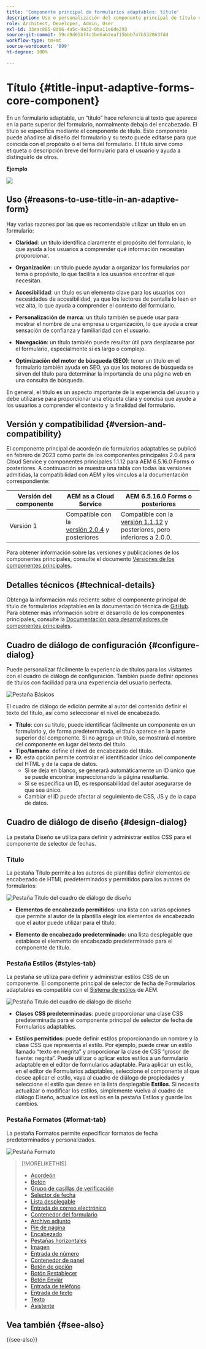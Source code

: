 ```yaml
---
title: 'Componente principal de formularios adaptables: título'
description: Uso o personalización del componente principal de título de formularios adaptables.
role: Architect, Developer, Admin, User
exl-id: 33eac885-8d66-4a5c-9a32-0ba11e6de293
source-git-commit: 59cd9d65bf4c1be6ab2eaf15bbb747b532863fdd
workflow-type: tm+mt
source-wordcount: '899'
ht-degree: 100%

---
```


# Título {#title-input-adaptive-forms-core-component}

En un formulario adaptable, un “título” hace referencia al texto que aparece en la parte superior del formulario, normalmente debajo del encabezado. El título se especifica mediante el componente de título. Este componente puede añadirse al diseño del formulario y su texto puede editarse para que coincida con el propósito o el tema del formulario. El título sirve como etiqueta o descripción breve del formulario para el usuario y ayuda a distinguirlo de otros.

**Ejemplo**

![](/help/adaptive-forms/assets/title.png)

## Uso {#reasons-to-use-title-in-an-adaptive-form}

Hay varias razones por las que es recomendable utilizar un título en un formulario:

* **Claridad**: un título identifica claramente el propósito del formulario, lo que ayuda a los usuarios a comprender qué información necesitan proporcionar.

* **Organización**: un título puede ayudar a organizar los formularios por tema o propósito, lo que facilita a los usuarios encontrar el que necesitan.

* **Accesibilidad**: un título es un elemento clave para los usuarios con necesidades de accesibilidad, ya que los lectores de pantalla lo leen en voz alta, lo que ayuda a comprender el contexto del formulario.

* **Personalización de marca**: un título también se puede usar para mostrar el nombre de una empresa u organización, lo que ayuda a crear sensación de confianza y familiaridad con el usuario.

* **Navegación**: un título también puede resultar útil para desplazarse por el formulario, especialmente si es largo o complejo.

* **Optimización del motor de búsqueda (SEO)**: tener un título en el formulario también ayuda en SEO, ya que los motores de búsqueda se sirven del título para determinar la importancia de una página web en una consulta de búsqueda.

En general, el título es un aspecto importante de la experiencia del usuario y debe utilizarse para proporcionar una etiqueta clara y concisa que ayude a los usuarios a comprender el contexto y la finalidad del formulario.

## Versión y compatibilidad {#version-and-compatibility}

El componente principal de acordeón de formularios adaptables se publicó en febrero de 2023 como parte de los componentes principales 2.0.4 para Cloud Service y componentes principales 1.1.12 para AEM 6.5.16.0 Forms o posteriores. A continuación se muestra una tabla con todas las versiones admitidas, la compatibilidad con AEM y los vínculos a la documentación correspondiente:

| Versión del componente | AEM as a Cloud Service | AEM 6.5.16.0 Forms o posteriores |
|---|---|---|
| Versión 1 | Compatible con la <br>[versión 2.0.4](/help/adaptive-forms/version.md) y posteriores | Compatible con la<br>[versión 1.1.12](/help/adaptive-forms/version.md) y posteriores, pero inferiores a 2.0.0. |

Para obtener información sobre las versiones y publicaciones de los componentes principales, consulte el documento [Versiones de los componentes principales](/help/adaptive-forms/version.md).

<!-- ## Sample Component Output {#sample-component-output}

To experience the Accordion Component as well as see examples of its configuration options as well as HTML and JSON output, visit the [Component Library](https://adobe.com/go/aem_cmp_library_accordion). -->


## Detalles técnicos {#technical-details}

Obtenga la información más reciente sobre el componente principal de título de formularios adaptables en la documentación técnica de [GitHub](https://github.com/adobe/aem-core-forms-components/tree/master/ui.af.apps/src/main/content/jcr_root/apps/core/fd/components/form/title/v1/title). Para obtener más información sobre el desarrollo de los componentes principales, consulte la [Documentación para desarrolladores de componentes principales](/help/developing/overview.md).

## Cuadro de diálogo de configuración {#configure-dialog}

Puede personalizar fácilmente la experiencia de títulos para los visitantes con el cuadro de diálogo de configuración. También puede definir opciones de títulos con facilidad para una experiencia del usuario perfecta.

![Pestaña Básicos](/help/adaptive-forms/assets/title_properties.png)

El cuadro de diálogo de edición permite al autor del contenido definir el texto del título, así como seleccionar el nivel de encabezado.

* **Título**: con su título, puede identificar fácilmente un componente en un formulario y, de forma predeterminada, el título aparece en la parte superior del componente. Si no agrega un título, se mostrará el nombre del componente en lugar del texto del título.
* **Tipo/tamaño**: define el nivel de encabezado del título.
* **ID**: esta opción permite controlar el identificador único del componente del HTML y de la capa de datos.
   * Si se deja en blanco, se generará automáticamente un ID único que se puede encontrar inspeccionando la página resultante.
   * Si se especifica un ID, es responsabilidad del autor asegurarse de que sea único.
   * Cambiar el ID puede afectar al seguimiento de CSS, JS y de la capa de datos.

## Cuadro de diálogo de diseño {#design-dialog}

La pestaña Diseño se utiliza para definir y administrar estilos CSS para el componente de selector de fechas.

### Título

La pestaña Título permite a los autores de plantillas definir elementos de encabezado de HTML predeterminados y permitidos para los autores de formularios:

![Pestaña Título del cuadro de diálogo de diseño](/help/adaptive-forms/assets/title_heading.png)

* **Elementos de encabezado permitidos**: una lista con varias opciones que permite al autor de la plantilla elegir los elementos de encabezado que el autor puede utilizar para el título.

* **Elemento de encabezado predeterminado**: una lista desplegable que establece el elemento de encabezado predeterminado para el componente de título.

### Pestaña Estilos {#styles-tab}

La pestaña se utiliza para definir y administrar estilos CSS de un componente. El componente principal de selector de fecha de Formularios adaptables es compatible con el [Sistema de estilos](/help/get-started/authoring.md#component-styling) de AEM.

![Pestaña Título del cuadro de diálogo de diseño](/help/adaptive-forms/assets/title_styles.png)

* **Clases CSS predeterminadas**: puede proporcionar una clase CSS predeterminada para el componente principal de selector de fecha de Formularios adaptables.

* **Estilos permitidos**: puede definir estilos proporcionando un nombre y la clase CSS que representa el estilo. Por ejemplo, puede crear un estilo llamado “texto en negrita” y proporcionar la clase de CSS “grosor de fuente: negrita”. Puede utilizar o aplicar estos estilos a un formulario adaptable en el editor de formularios adaptable. Para aplicar un estilo, en el editor de Formularios adaptables, seleccione el componente al que desee aplicar el estilo, vaya al cuadro de diálogo de propiedades y seleccione el estilo que desee en la lista desplegable **Estilos**. Si necesita actualizar o modificar los estilos, simplemente vuelva al cuadro de diálogo Diseño, actualice los estilos en la pestaña Estilos y guarde los cambios.

### Pestaña Formatos {#format-tab}

La pestaña Formatos permite especificar formatos de fecha predeterminados y personalizados.

![Pestaña Formato](/help/adaptive-forms/assets/title_styles.png)

<!--

## Related article {#related-article}

* [Create a standalone Adaptive Form](https://experienceleague.adobe.com/docs/experience-manager-cloud-service/content/forms/adaptive-forms-authoring/authoring-adaptive-forms-core-components/create-an-adaptive-form-on-forms-cs/creating-adaptive-form-core-components.html)

-->


>[!MORELIKETHIS]
>
>* [Acordeón](/help/adaptive-forms/components/accordion.md)
>* [Botón](/help/adaptive-forms/components/button.md)
>* [Grupo de casillas de verificación](/help/adaptive-forms/components/checkbox-group.md)
>* [Selector de fecha](/help/adaptive-forms/components/date-picker.md)
>* [Lista desplegable](/help/adaptive-forms/components/drop-down.md)
>* [Entrada de correo electrónico](/help/adaptive-forms/components/email-input.md)
>* [Contenedor del formulario](/help/adaptive-forms/components/form-container.md)
>* [Archivo adjunto](/help/adaptive-forms/components/file-attachment.md)
>* [Pie de página](/help/adaptive-forms/components/footer.md)
>* [Encabezado](/help/adaptive-forms/components/header.md)
>* [Pestañas horizontales](/help/adaptive-forms/components/horizontal-tabs.md)
>* [Imagen](/help/adaptive-forms/components/image.md)
>* [Entrada de número](/help/adaptive-forms/components/number-input.md)
>* [Contenedor de panel](/help/adaptive-forms/components/panel-container.md)
>* [Botón de opción](/help/adaptive-forms/components/radio-button.md)
>* [Botón Restablecer](/help/adaptive-forms/components/reset-button.md)
>* [Botón Enviar](/help/adaptive-forms/components/submit-button.md)
>* [Entrada de teléfono](/help/adaptive-forms/components/telephone-input.md)
>* [Entrada de texto](/help/adaptive-forms/components/text-input.md)
>* [Texto](/help/adaptive-forms/components/text.md)
>* [Asistente](/help/adaptive-forms/components/wizard.md)

## Vea también {#see-also}

{{see-also}}